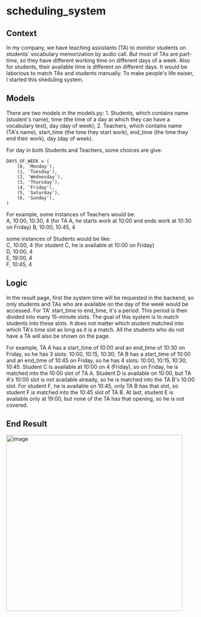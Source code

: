 # scheduling_system

## Context
In my company, we have teaching assistants (TA) to monitor students on students' vocabulary memorization by audio call. But most of TAs are part-time, so they have different working time on different days of a week. Also for students, their available time is different on different days. It would be laborious to match TAs and students manually. To make people's life eaiser, I started this sheduling system.

## Models
There are two models in the models.py: 1. Students, which contains name (student's name), time (the time of a day at which they can have a vocabulary test), day (day of week); 2. Teachers, which contains name (TA's name), start_time (the time they start work), end_time (the time they end their work), day (day of week). 

For day in both Students and Teachers, some choices are give: 
```
DAYS_OF_WEEK = (
    (0, 'Monday'),
    (1, 'Tuesday'),
    (2, 'Wednesday'),
    (3, 'Thursday'),
    (4, 'Friday'),
    (5, 'Saturday'),
    (6, 'Sunday'),
)
```

For example, some instances of Teachers would be:  
A, 10:00, 10:30, 4 (for TA A, he starts work at 10:00 and ends work at 10:30 on Friday)
B, 10:00, 10:45, 4  
 
some instances of Students would be like:  
C, 10:00, 4 (for student C, he is available at 10:00 on Friday)  
D, 10:00, 4  
E, 19:00, 4  
F, 10:45, 4  

## Logic
In the result page, first the system time will be requested in the backend, so only students and TAs who are available on the day of the week would be accessed. For TA' start_time to end_time, it's a period. This period is then divided into many 15-minute slots. The goal of this system is to match students into these slots. It does not matter which student matched into which TA's time slot as long as it is a match. All the students who do not have a TA will also be shown on the page. 

For example, TA A has a start_time of 10:00 and an end_time of 10:30 on Friday, so he has 3 slots: 10:00, 10:15, 10:30; TA B has a start_time of 10:00 and an end_time of 10:45 on Friday, so he has 4 slots: 10:00, 10:15, 10:30, 10:45. Student C is available at 10:00 on 4 (Friday), so on Friday, he is matched into the 10:00 slot of TA A. Student D is available on 10:00, but TA A's 10:00 slot is not available already, so he is matched into the TA B's 10:00 slot. For student F, he is available on 10:45, only TA B has that slot, so student F is matched into the 10:45 slot of TA B. At last, student E is available only at 19:00, but none of the TA has that opening, so he is not covered.

## End Result
<img width="469" alt="image" src="https://user-images.githubusercontent.com/32259752/206916471-d5abddb8-dc9f-4cf8-9f24-4a96e2b2e460.png">
